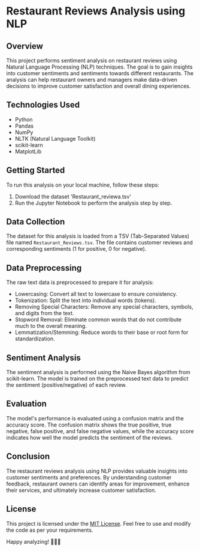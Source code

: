 # Restaurant Reviews Analysis using NLP

## Overview

This project performs sentiment analysis on restaurant reviews using Natural Language Processing (NLP) techniques. The goal is to gain insights into customer sentiments and sentiments towards different restaurants. The analysis can help restaurant owners and managers make data-driven decisions to improve customer satisfaction and overall dining experiences.

## Technologies Used

- Python
- Pandas
- NumPy
- NLTK (Natural Language Toolkit)
- scikit-learn
- MatplotLib

## Getting Started

To run this analysis on your local machine, follow these steps:
1. Download the dataset 'Restaurant_reviewa.tsv'
2. Run the Jupyter Notebook  to perform the analysis step by step.

## Data Collection

The dataset for this analysis is loaded from a TSV (Tab-Separated Values) file named `Restaurant_Reviews.tsv`. The file contains customer reviews and corresponding sentiments (1 for positive, 0 for negative).

## Data Preprocessing

The raw text data is preprocessed to prepare it for analysis:

- Lowercasing: Convert all text to lowercase to ensure consistency.
- Tokenization: Split the text into individual words (tokens).
- Removing Special Characters: Remove any special characters, symbols, and digits from the text.
- Stopword Removal: Eliminate common words that do not contribute much to the overall meaning.
- Lemmatization/Stemming: Reduce words to their base or root form for standardization.

## Sentiment Analysis

The sentiment analysis is performed using the Naive Bayes algorithm from scikit-learn. The model is trained on the preprocessed text data to predict the sentiment (positive/negative) of each review.

## Evaluation

The model's performance is evaluated using a confusion matrix and the accuracy score. The confusion matrix shows the true positive, true negative, false positive, and false negative values, while the accuracy score indicates how well the model predicts the sentiment of the reviews.


## Conclusion

The restaurant reviews analysis using NLP provides valuable insights into customer sentiments and preferences. By understanding customer feedback, restaurant owners can identify areas for improvement, enhance their services, and ultimately increase customer satisfaction.


## License

This project is licensed under the [MIT License](LICENSE). Feel free to use and modify the code as per your requirements.

Happy analyzing! 🍔🍕🍣
